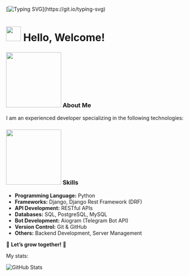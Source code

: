 [![Typing SVG](https://readme-typing-svg.herokuapp.com/?width=500&lines=Hello,+Welcome+to+my+GitHub!;I'm+a+Python+Developer!;Let's+Build+Something+Awesome!;Now+we're+getting+ready+for+a+big+surprise!)](https://git.io/typing-svg)



# <img src="https://media.giphy.com/media/hvRJCLFzcasrR4ia7z/giphy.gif" width="40px"> Hello, Welcome!  

### <img src="https://i.gifer.com/origin/37/378c647aa78c56c3175c4e62f4a413e7_w200.gif" width="150"> **About Me**  
I am an experienced developer specializing in the following technologies:  

### <img src="https://i.gifer.com/origin/ff/ff07f11b6e99eb69f83ad36d17d31dc4_w200.gif" width="150"> **Skills**  
- **Programming Language:** Python  
- **Frameworks:** Django, Django Rest Framework (DRF)  
- **API Development:** RESTful APIs  
- **Databases:** SQL, PostgreSQL, MySQL  
- **Bot Development:** Aiogram (Telegram Bot API)  
- **Version Control:** Git & GitHub  
- **Others:** Backend Development, Server Management  

📌 **Let’s grow together!** 🚀  


My stats:


![GitHub Stats](https://github-readme-stats.vercel.app/api?username=Nigmatullayev001&show_icons=true&theme=radical)
